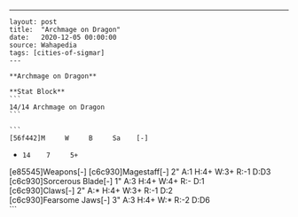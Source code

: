 ---
    layout: post
    title:  "Archmage on Dragon"
    date:   2020-12-05 00:00:00
    source: Wahapedia
    tags: [cities-of-sigmar]
    ---
    
    **Archmage on Dragon**
    
    **Stat Block**
    ```
    14/14 Archmage on Dragon
    ```
    
    ```
    [56f442]M     W     B     Sa    [-]
*     14    7     5+    
[e85545]Weapons[-]
[c6c930]Magestaff[-]
2"     A:1    H:4+   W:3+   R:-1   D:D3  
[c6c930]Sorcerous Blade[-]
1"     A:3    H:4+   W:4+   R:-    D:1   
[c6c930]Claws[-]
2"     A:*    H:4+   W:3+   R:-1   D:2   
[c6c930]Fearsome Jaws[-]
3"     A:3    H:4+   W:*    R:-2   D:D6  
    ```
    
    
    